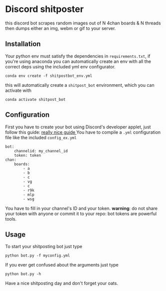 # Discord shitposter

this discord bot scrapes random images out of N 4chan boards & N threads then dumps either an img, webm or gif to your server.

## Installation
Your python env must satisfy the dependencies in `requirements.txt`, if you're using anaconda you can automatically create an env with all the correct deps using the included yml env configurator.   

`conda env create -f shitpostbot_env.yml`

this will automatically create a `shitpost_bot` environment, which you can activate with   

`conda activate shitpost_bot`

## Configuration
First you have to create your bot using Discord's developer applet, just follow this guide:  [really nice guide ](https://realpython.com/how-to-make-a-discord-bot-python/)
You have to compile a `.yml` configuration file like the included `config_ex.yml`
```
bot:
    channelid: my_channel_id
    token: token
chan:
    boards:
        - a
        - b
        - c
        - vg
        - c
        - r9k
        - mlp
        - wsg
```
You have to fill in your channel's ID and your token.
**warning**: do not share your token with anyone or commit it to your repo: bot tokens are powerful tools.

## Usage
To start your shitposting bot just type

`python bot.py -f myconfig.yml`

If you ever get confused about the arguments just type

`python bot.py -h`

Have a nice shitposting day and don't forget your oats.
